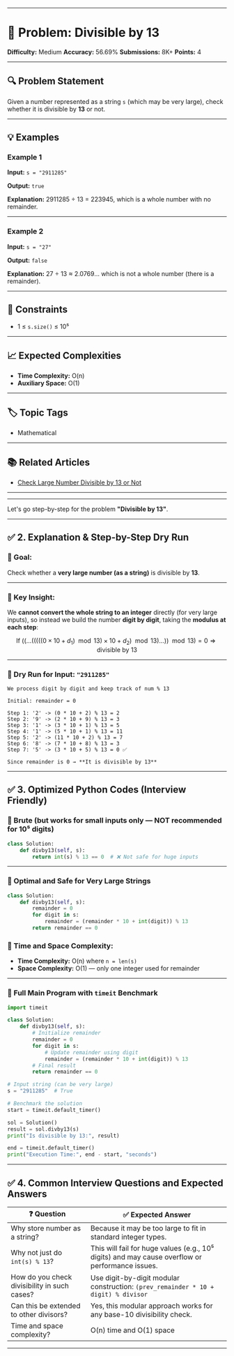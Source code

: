 
---

# 📘 Problem: Divisible by 13

**Difficulty:** Medium
**Accuracy:** 56.69%
**Submissions:** 8K+
**Points:** 4

---

## 🔍 Problem Statement

Given a number represented as a string `s` (which may be very large), check whether it is divisible by **13** or not.

---

## 💡 Examples

### Example 1

**Input:**
`s = "2911285"`

**Output:**
`true`

**Explanation:**
2911285 ÷ 13 = 223945, which is a whole number with no remainder.

---

### Example 2

**Input:**
`s = "27"`

**Output:**
`false`

**Explanation:**
27 ÷ 13 ≈ 2.0769… which is not a whole number (there is a remainder).

---

## 📏 Constraints

* 1 ≤ `s.size()` ≤ 10⁵

---

## 📈 Expected Complexities

* **Time Complexity:** O(n)
* **Auxiliary Space:** O(1)

---

## 🏷️ Topic Tags

* Mathematical

---

## 📚 Related Articles

* [Check Large Number Divisible by 13 or Not](#)

---

---

Let's go step-by-step for the problem **"Divisible by 13"**.

---

## ✅ 2. Explanation & Step-by-Step Dry Run

### 🔸 Goal:

Check whether a **very large number (as a string)** is divisible by **13**.

---

### 🔹 Key Insight:

We **cannot convert the whole string to an integer** directly (for very large inputs), so instead we build the number **digit by digit**, taking the **modulus at each step**:

$$
\text{If } ((...(((((0 \times 10 + d_1) \mod 13) \times 10 + d_2) \mod 13)...)) \mod 13) = 0 \Rightarrow \text{divisible by 13}
$$

---

### 🔸 Dry Run for Input: `"2911285"`

```
We process digit by digit and keep track of num % 13

Initial: remainder = 0

Step 1: '2' -> (0 * 10 + 2) % 13 = 2
Step 2: '9' -> (2 * 10 + 9) % 13 = 3
Step 3: '1' -> (3 * 10 + 1) % 13 = 5
Step 4: '1' -> (5 * 10 + 1) % 13 = 11
Step 5: '2' -> (11 * 10 + 2) % 13 = 7
Step 6: '8' -> (7 * 10 + 8) % 13 = 3
Step 7: '5' -> (3 * 10 + 5) % 13 = 0 ✅

Since remainder is 0 → **It is divisible by 13**
```

---

## ✅ 3. Optimized Python Codes (Interview Friendly)

### 🔹 Brute (but works for small inputs only — NOT recommended for 10⁵ digits)

```python
class Solution:
    def divby13(self, s):
        return int(s) % 13 == 0  # ❌ Not safe for huge inputs
```

---

### 🔹 Optimal and Safe for Very Large Strings

```python
class Solution:
    def divby13(self, s):
        remainder = 0
        for digit in s:
            remainder = (remainder * 10 + int(digit)) % 13
        return remainder == 0
```

### 🔸 Time and Space Complexity:

* **Time Complexity:** O(n) where `n = len(s)`
* **Space Complexity:** O(1) — only one integer used for remainder

---

### 🔹 Full Main Program with `timeit` Benchmark

```python
import timeit

class Solution:
    def divby13(self, s):
        # Initialize remainder
        remainder = 0
        for digit in s:
            # Update remainder using digit
            remainder = (remainder * 10 + int(digit)) % 13
        # Final result
        return remainder == 0

# Input string (can be very large)
s = "2911285"  # True

# Benchmark the solution
start = timeit.default_timer()

sol = Solution()
result = sol.divby13(s)
print("Is divisible by 13:", result)

end = timeit.default_timer()
print("Execution Time:", end - start, "seconds")
```

---

## ✅ 4. Common Interview Questions and Expected Answers

| ❓ Question                                   | ✅ Expected Answer                                                                               |
| -------------------------------------------- | ----------------------------------------------------------------------------------------------- |
| Why store number as a string?                | Because it may be too large to fit in standard integer types.                                   |
| Why not just do `int(s) % 13`?               | This will fail for huge values (e.g., 10⁵ digits) and may cause overflow or performance issues. |
| How do you check divisibility in such cases? | Use digit-by-digit modular construction: `(prev_remainder * 10 + digit) % divisor`              |
| Can this be extended to other divisors?      | Yes, this modular approach works for any base-10 divisibility check.                            |
| Time and space complexity?                   | O(n) time and O(1) space                                                                        |

---

